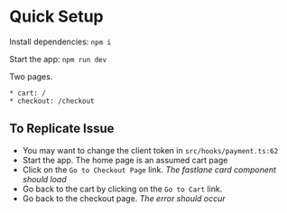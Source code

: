 # Quick Setup

Install dependencies: `npm i`

Start the app: `npm run dev`

Two pages.

    * cart: /
    * checkout: /checkout

## To Replicate Issue

- You may want to change the client token in `src/hooks/payment.ts:62`
- Start the app. The home page is an assumed cart page
- Click on the `Go to Checkout Page` link. _The fastlane card component should load_
- Go back to the cart by clicking on the `Go to Cart` link.
- Go back to the checkout page. _The error should occur_
